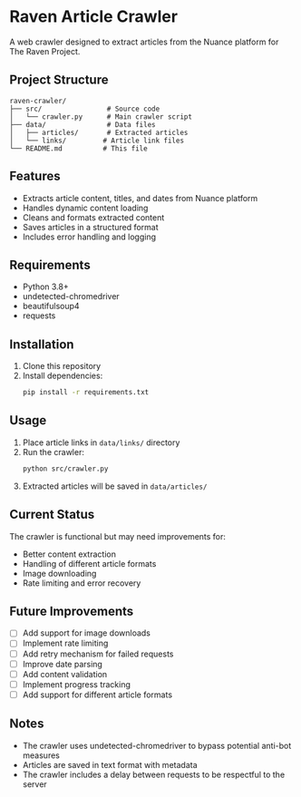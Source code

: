 # Raven Article Crawler

A web crawler designed to extract articles from the Nuance platform for The Raven Project.

## Project Structure

```
raven-crawler/
├── src/                # Source code
│   └── crawler.py      # Main crawler script
├── data/               # Data files
│   ├── articles/       # Extracted articles
│   └── links/         # Article link files
└── README.md          # This file
```

## Features

- Extracts article content, titles, and dates from Nuance platform
- Handles dynamic content loading
- Cleans and formats extracted content
- Saves articles in a structured format
- Includes error handling and logging

## Requirements

- Python 3.8+
- undetected-chromedriver
- beautifulsoup4
- requests

## Installation

1. Clone this repository
2. Install dependencies:
   ```bash
   pip install -r requirements.txt
   ```

## Usage

1. Place article links in `data/links/` directory
2. Run the crawler:
   ```bash
   python src/crawler.py
   ```
3. Extracted articles will be saved in `data/articles/`

## Current Status

The crawler is functional but may need improvements for:
- Better content extraction
- Handling of different article formats
- Image downloading
- Rate limiting and error recovery

## Future Improvements

- [ ] Add support for image downloads
- [ ] Implement rate limiting
- [ ] Add retry mechanism for failed requests
- [ ] Improve date parsing
- [ ] Add content validation
- [ ] Implement progress tracking
- [ ] Add support for different article formats

## Notes

- The crawler uses undetected-chromedriver to bypass potential anti-bot measures
- Articles are saved in text format with metadata
- The crawler includes a delay between requests to be respectful to the server 
